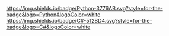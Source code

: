 https://img.shields.io/badge/Python-3776AB.svg?style=for-the-badge&logo=Python&logoColor=white
https://img.shields.io/badge/C#-512BD4.svg?style=for-the-badge&logo=C#&logoColor=white

<!--
**fn3d/fn3d** is a ✨ _special_ ✨ repository because its `README.md` (this file) appears on your GitHub profile.

Here are some ideas to get you started:

- 🔭 I’m currently working on ...
- 🌱 I’m currently learning ...
- 👯 I’m looking to collaborate on ...
- 🤔 I’m looking for help with ...
- 💬 Ask me about ...
- 📫 How to reach me: ...
- 😄 Pronouns: ...
- ⚡ Fun fact: ...
-->
